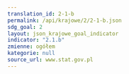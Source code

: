 ```yaml
---
translation_id: 2-1-b
permalink: /api/krajowe/2/2-1-b.json
sdg_goal: 2
layout: json_krajowe_goal_indicator
indicator: "2.1.b"
zmienne: ogółem
kategorie: null
source_url: www.stat.gov.pl
---
```

